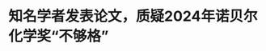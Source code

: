 <!DOCTYPE html>
<html lang="zh-CN">

<head>
    
<title>知名学者发表论文，质疑2024年诺贝尔化学奖“不够格”_腾讯新闻</title>
<meta name="keywords" content="诺贝尔化学奖,k. niazi,诺贝尔奖,化学,sarfaraz,诺贝尔,蛋白质,论文,量子力学">
<meta name="description" content="论文审稿人的回复多达几十页，论文作者进行了详细回答。经过数月反复讨论，期刊编辑们决定推翻审稿人的意见，发表论文。      撰文 | 赵广立（《中国科学报》记者）、赵婉婷（实习生）      202....">
<meta name="author" content="腾讯网">
<meta name="copyright" content="Copyright 1998 - 2025 Tencent. All Rights Reserved">
<meta property="og:type" content="news" />

<meta property="og:title" content="知名学者发表论文，质疑2024年诺贝尔化学奖“不够格”_腾讯新闻" />
<meta property="og:description" content="论文审稿人的回复多达几十页，论文作者进行了详细回答。经过数月反复讨论，期刊编辑们决定推翻审稿人的意见，发表论文。      撰文 | 赵广立（《中国科学报》记者）、赵婉婷（实习生）      202...." />
<meta property="og:url" content="https://news.qq.com/rain/a/20250514A03GCK00" />
<meta property="og:image" content="https://inews.gtimg.com/news_ls/O1pdjBGjxd70-2W0myCAxu1Xi2zAg57r1mxi6-2tw-jwMAA_640330/0" />
<meta property="article:author" content="返朴" />
<meta property="article:published_time" content="2025-05-14 10:47:36" />
<meta property="category" content="science" />

<meta name="baidu-site-verification" content="jJeIJ5X7pP" />
    <meta charset="utf-8" />
<meta http-equiv="X-UA-Compatible" content="IE=Edge" />
<meta name="viewport" content="width=device-width, initial-scale=1, shrink-to-fit=no" />
<link rel="dns-prefetch" href="mat1.gtimg.com">
<link rel="dns-prefetch" href="i.news.qq.com">
<link rel="shortcut icon" href="https://mat1.gtimg.com/qqcdn/qqindex2021/favicon.ico">
<script nomodule="true" src="https://mat1.gtimg.com/qqcdn/qqindex2021/common-static/20240515201444/core3-37-1.min.js"></script>
<script>
  try {
    if (!window.IntersectionObserver) {
      var observerScript = document.createElement('script');
      observerScript.src = "https://mat1.gtimg.com/qqcdn/qqindex2021/common-static/20241024141058/intersection-observer-polyfill.js";
      document.head.appendChild(observerScript);
    }
  } catch (error) {}
</script>

<script>
  try {
    if (!Element.prototype.scrollTo) {
      var scrollScript = document.createElement('script');
      scrollScript.src = "https://mat1.gtimg.com/qqcdn/qqindex2021/common-static/20241025153001/scroll-behavior-polyfill.js";
      document.head.appendChild(scrollScript);
    }
  } catch (error) {}
</script>
<script>
  try {
    if ('scrollRestoration' in window.history) {
      window.history.scrollRestoration = 'manual';
    }
    window.isPcClient = Boolean(window.electron) && (
      window.navigator.userAgent.indexOf('pc-client') > 0 ||
      window.navigator.userAgent.indexOf('TencentNews') > 0
    );
  } catch {}
</script>
<script>
  try {
    if (window.isPcClient) {
      var bodyStyle = document.createElement('style');
      bodyStyle.innerText = 'body{ zoom: 0.95 }';
      document.head.appendChild(bodyStyle);
    }
  } catch {}
</script>
<script>
  window.DATA = {"url":"https://view.inews.qq.com/a/20250514A03GCK00","article_id":"20250514A03GCK00","article_type":"0","title":"知名学者发表论文，质疑2024年诺贝尔化学奖“不够格”","desc":"论文审稿人的回复多达几十页，论文作者进行了详细回答。经过数月反复讨论，期刊编辑们决定推翻审稿人的意见，发表论文。      撰文 | 赵广立（《中国科学报》记者）、赵婉婷（实习生）      202....","iNewsRecommendLevel":1,"abstract":"论文审稿人的回复多达几十页，论文作者进行了详细回答。经过数月反复讨论，期刊编辑们决定推翻审稿人的意见，发表论文。      撰文 | 赵广立（《中国科学报》记者）、赵婉婷（实习生）      202....","catalog1":"science","ad_channel_sign":"tech","introduction":"","media":"返朴","media_id":"16546571","pubtime":"2025-05-14 10:47:36","comment_id":"8411679897","political":0,"cmsId":"20250514A03GCK00","cms_id":"20250514A03GCK00","closeAllAd":0,"closeAllFavorite":false,"originContent":{"directory":{"ai_list":null,"enable":2,"list":null},"key_points_show":["美国伊利诺伊大学芝加哥分校药学院的兼职教授Sarfaraz K. Niazi发表论文，质疑2024年诺贝尔化学奖授予计算蛋白质设计和蛋白质结构预测的成果。","Niazi指出，AlphaFold和RoseTTAFold模型无法预测功能性蛋白质的3D结构，因此称不上突破性发现。","然而，多位杰出科学家回复Niazi，表示他的观点极具争议性，但没有人质疑他的假设。","Niazi认为，诺贝尔化学奖的颁发不当，应将研究方向改变为实验设计，以减少对人工智能的依赖。"],"text":"\u003cdiv class=\"rich_media_content\"\u003e\u003cp style=\"background-color: rgb(255, 255, 255); margin-bottom: 20px; margin-left: 0px; margin-right: 0px; margin-top: 0px; padding: 0px; text-align: justify\"\u003e\u003cspan style=\"letter-spacing: 1.5px\"\u003e\u003cspan style=\"font-size: 18px\"\u003e\u003cspan style=\"color: rgb(0, 122, 170)\"\u003e\u003cspan style=\"background-color: rgb(255, 255, 255)\"\u003e论文审稿人的回复多达几十页，论文作者进行了详细回答。经过数月反复讨论，期刊编辑们决定推翻审稿人的意见，发表论文。\u003c/span\u003e\u003c/span\u003e\u003c/span\u003e\u003c/span\u003e\u003c/p\u003e\u003cp style=\"background-color: rgb(255, 255, 255); margin-bottom: 20px; margin-left: 0px; margin-right: 0px; margin-top: 20px; padding: 0px; text-align: justify\"\u003e\u003cspan style=\"letter-spacing: 1px\"\u003e\u003cspan style=\"font-size: 18px\"\u003e\u003cstrong\u003e\u003cspan style=\"color: rgb(0, 122, 170)\"\u003e\u003cspan style=\"background-color: rgb(255, 255, 255)\"\u003e撰文 | 赵广立（《中国科学报》记者）、赵婉婷（实习生）\u003c/span\u003e\u003c/span\u003e\u003c/strong\u003e\u003c/span\u003e\u003c/span\u003e\u003c/p\u003e\u003cp style=\"background-color: rgb(255, 255, 255); margin-bottom: 20px; margin-left: 0px; margin-right: 0px; margin-top: 20px; padding: 0px; text-align: justify\"\u003e\u003cspan style=\"letter-spacing: 1px\"\u003e\u003cspan style=\"font-size: 18px\"\u003e\u003cspan style=\"color: rgb(63, 63, 63)\"\u003e\u003cspan style=\"background-color: rgb(255, 255, 255)\"\u003e2024年的诺贝尔奖，人工智能可谓“大赢家”，物理学奖和化学奖都与AI相关。其中，诺贝尔化学奖颁给了三位学者，以表彰他们在计算蛋白质设计和蛋白质结构预测方面取得的成就。\u003c/span\u003e\u003c/span\u003e\u003c/span\u003e\u003c/span\u003e\u003c/p\u003e\u003cp style=\"background-color: rgb(255, 255, 255); margin-bottom: 20px; margin-left: 0px; margin-right: 0px; margin-top: 20px; padding: 0px; text-align: justify\"\u003e\u003cspan style=\"letter-spacing: 1px\"\u003e\u003cspan style=\"font-size: 18px\"\u003e\u003cspan style=\"color: rgb(63, 63, 63)\"\u003e\u003cspan style=\"background-color: rgb(255, 255, 255)\"\u003e然而，最近一篇经过同行评议的公开论文，对2024年诺贝尔化学奖的评奖决定提出了质疑。论文作者指出，与获奖相关的蛋白质结构预测模型\u003c/span\u003e\u003c/span\u003e\u003cspan style=\"color: rgb(136, 136, 136)\"\u003e\u003cspan style=\"background-color: rgb(255, 255, 255)\"\u003e（AlphaFold和RoseTTAFold）\u003c/span\u003e\u003c/span\u003e\u003cspan style=\"color: rgb(63, 63, 63)\"\u003e\u003cspan style=\"background-color: rgb(255, 255, 255)\"\u003e无法预测功能性蛋白质的3D结构，“因此，这些成果称不上突破性发现，不值得诺贝尔奖”。\u003c/span\u003e\u003c/span\u003e\u003c/span\u003e\u003c/span\u003e\u003c/p\u003e\u003cp style=\"background-color: rgb(255, 255, 255); margin-bottom: 20px; margin-left: 0px; margin-right: 0px; margin-top: 20px; padding: 0px; text-align: justify\"\u003e\u003cspan style=\"letter-spacing: 1px\"\u003e\u003cspan style=\"font-size: 18px\"\u003e\u003cspan style=\"color: rgb(63, 63, 63)\"\u003e\u003cspan style=\"background-color: rgb(255, 255, 255)\"\u003e这篇题为《蛋白质结构预测中的量子力学悖论：与序列有内在联系，但又独立于序列》的论文4月9日发表于国际期刊\u003c/span\u003e\u003c/span\u003e\u003ci\u003e\u003cspan style=\"color: rgb(63, 63, 63)\"\u003e\u003cspan style=\"background-color: rgb(255, 255, 255)\"\u003eComputational and Structural Biotechnology Reports\u003c/span\u003e\u003c/span\u003e\u003c/i\u003e\u003cspan style=\"color: rgb(136, 136, 136)\"\u003e\u003cspan style=\"background-color: rgb(255, 255, 255)\"\u003e（\u003c/span\u003e\u003c/span\u003e\u003ci\u003e\u003cspan style=\"color: rgb(136, 136, 136)\"\u003e\u003cspan style=\"background-color: rgb(255, 255, 255)\"\u003eComputational and Structural Biotechnology Journal\u003c/span\u003e\u003c/span\u003e\u003c/i\u003e\u003cspan style=\"color: rgb(136, 136, 136)\"\u003e\u003cspan style=\"background-color: rgb(255, 255, 255)\"\u003e的姐妹刊）\u003c/span\u003e\u003c/span\u003e\u003cspan style=\"color: rgb(63, 63, 63)\"\u003e\u003cspan style=\"background-color: rgb(255, 255, 255)\"\u003e。\u003c/span\u003e\u003c/span\u003e\u003c/span\u003e\u003c/span\u003e\u003c!--MID_AD_0--\u003e\u003c!--EOP_0--\u003e\u003c/p\u003e\u003c!--MID_ARTICLE_AD_0--\u003e\u003c!--PARAGRAPH_0--\u003e\u003cp style=\"background-color: rgb(255, 255, 255); margin-bottom: 20px; margin-left: 0px; margin-right: 0px; margin-top: 20px; padding: 0px; text-align: justify\"\u003e\u003cspan style=\"letter-spacing: 1px\"\u003e\u003cspan style=\"font-size: 18px\"\u003e\u003cspan style=\"color: rgb(63, 63, 63)\"\u003e\u003cspan style=\"background-color: rgb(255, 255, 255)\"\u003e近日，《中国科学报》对该论文作者、美国\u003c!--SECURE_LINK_BEGIN_0--\u003e伊利诺伊大学芝加哥分校\u003c!--SECURE_LINK_END_0--\u003e药学院的兼职教授Sarfaraz K. Niazi进行了专访。\u003c/span\u003e\u003c/span\u003e\u003c/span\u003e\u003c/span\u003e\u003c/p\u003e\u003cblockquote\u003e\u003cp style=\"margin-bottom: 0px; margin-left: 0px; margin-right: 0px; margin-top: 0px; padding: 0px\"\u003e\u003cspan style=\"letter-spacing: 1px\"\u003e\u003cspan style=\"font-size: 18px\"\u003e\u003cspan style=\"color: rgb(136, 136, 136)\"\u003e\u003cspan style=\"background-color: rgb(255, 255, 255)\"\u003eNiazi 1974年从伊利诺伊大学芝加哥分校药学博士毕业，之后留校任职。自2008年起，还任\u003c!--SECURE_LINK_BEGIN_1--\u003e休斯顿大学\u003c!--SECURE_LINK_END_1--\u003e兼职教授。根据其个人主页介绍，他在美国食品药品监督管理局（FDA）、欧洲药品管理局（EMA）和英国药品和健康产品管理局（MHRA）担任生物药品监管指导顾问，还“创建了美国首家生物仿制药公司”。\u003c/span\u003e\u003c/span\u003e\u003c/span\u003e\u003c/span\u003e\u003c/p\u003e\u003c/blockquote\u003e\u003cp style=\"background-color: rgb(255, 255, 255); margin-bottom: 20px; margin-left: 0px; margin-right: 0px; margin-top: 20px; padding: 0px; text-align: center\"\u003e\u003cspan style=\"font-size: 18px\"\u003e\u003cstrong\u003e\u003cspan style=\"color: rgb(255, 255, 255)\"\u003e\u003cspan style=\"background-color: rgb(64, 143, 228)\"\u003e1\u003c/span\u003e\u003c/span\u003e\u003c/strong\u003e\u003c/span\u003e\u003c/p\u003e\u003cp style=\"background-color: rgb(255, 255, 255); margin-bottom: 20px; margin-left: 0px; margin-right: 0px; margin-top: 20px; padding: 0px; text-align: center\"\u003e\u003cspan style=\"letter-spacing: 1px\"\u003e\u003cspan style=\"font-size: 18px\"\u003e\u003cstrong\u003e\u003cspan style=\"color: rgb(0, 122, 170)\"\u003e\u003cspan style=\"background-color: rgb(255, 255, 255)\"\u003e连发质疑论文，称最新一篇已被《自然》接收\u003c/span\u003e\u003c/span\u003e\u003c/strong\u003e\u003c/span\u003e\u003c/span\u003e\u003c/p\u003e\u003cp style=\"background-color: rgb(255, 255, 255); margin-bottom: 20px; margin-left: 0px; margin-right: 0px; margin-top: 20px; padding: 0px; text-align: justify\"\u003e\u003cspan style=\"letter-spacing: 1px\"\u003e\u003cspan style=\"font-size: 18px\"\u003e\u003cstrong\u003e\u003cspan style=\"color: rgb(0, 122, 170)\"\u003e\u003cspan style=\"background-color: rgb(255, 255, 255)\"\u003e《中国科学报》：\u003c/span\u003e\u003c/span\u003e\u003c/strong\u003e\u003cspan style=\"color: rgb(0, 122, 170)\"\u003e\u003cspan style=\"background-color: rgb(255, 255, 255)\"\u003e我们注意到你在上个月发表了一篇质疑2024年\u003c!--SECURE_LINK_BEGIN_2--\u003e诺贝尔化学奖\u003c!--SECURE_LINK_END_2--\u003e授奖结果的论文。你在论文中用量子不可测量特性来比拟蛋白质结构预测的结果不可信，这样比较是否客观？这样的等效联系对生物医药学家而言，是否有失公正?\u003c/span\u003e\u003c/span\u003e\u003c/span\u003e\u003c/span\u003e\u003c/p\u003e\u003cp style=\"background-color: rgb(255, 255, 255); margin-bottom: 20px; margin-left: 0px; margin-right: 0px; margin-top: 20px; padding: 0px; text-align: justify\"\u003e\u003cspan style=\"letter-spacing: 1px\"\u003e\u003cspan style=\"font-size: 18px\"\u003e\u003cstrong\u003e\u003cspan style=\"color: rgb(63, 63, 63)\"\u003e\u003cspan style=\"background-color: rgb(255, 255, 255)\"\u003eSarfaraz K. Niazi：\u003c/span\u003e\u003c/span\u003e\u003c/strong\u003e\u003cspan style=\"color: rgb(63, 63, 63)\"\u003e\u003cspan style=\"background-color: rgb(255, 255, 255)\"\u003e这个类比其实非常好。当我们探测到一个粒子，它的波函数一定是坍缩的；虽然量子力学的尺度要小得多，但这样的类比我认为是准确的。\u003c/span\u003e\u003c/span\u003e\u003c/span\u003e\u003c/span\u003e\u003c/p\u003e\u003cp style=\"background-color: rgb(255, 255, 255); margin-bottom: 20px; margin-left: 0px; margin-right: 0px; margin-top: 20px; padding: 0px; text-align: justify\"\u003e\u003cspan style=\"letter-spacing: 1px\"\u003e\u003cspan style=\"font-size: 18px\"\u003e\u003cspan style=\"color: rgb(63, 63, 63)\"\u003e\u003cspan style=\"background-color: rgb(255, 255, 255)\"\u003e对蛋白质进行表征的行为破坏了其生理特性，数以百万计的冷冻蛋白质的结构\u003c/span\u003e\u003c/span\u003e\u003cspan style=\"color: rgb(136, 136, 136)\"\u003e\u003cspan style=\"background-color: rgb(255, 255, 255)\"\u003e（如低温图像）\u003c/span\u003e\u003c/span\u003e\u003cspan style=\"color: rgb(63, 63, 63)\"\u003e\u003cspan style=\"background-color: rgb(255, 255, 255)\"\u003e呈现的是静态结构，而这种静态结构与功能性结构毫无关联。因此，我提出的悖论是，基于静态结构的预测限制了功能蛋白质结构预测的范围。\u003c/span\u003e\u003c/span\u003e\u003c/span\u003e\u003c/span\u003e\u003c/p\u003e\u003cp style=\"text-align: center\"\u003e\u003c!--IMG_0--\u003e\u003c/p\u003e\u003cp style=\"background-color: rgb(255, 255, 255); margin-bottom: 20px; margin-left: 0px; margin-right: 0px; margin-top: 20px; padding: 0px; text-align: center\"\u003e\u003cspan style=\"letter-spacing: 1px\"\u003e\u003cspan style=\"font-size: 18px\"\u003e\u003cspan style=\"color: rgb(136, 136, 136)\"\u003e\u003cspan style=\"background-color: rgb(255, 255, 255)\"\u003eSarfaraz K. Niazi4月发表的论文\u003c/span\u003e\u003c/span\u003e\u003c/span\u003e\u003c/span\u003e\u003c/p\u003e\u003cp style=\"background-color: rgb(255, 255, 255); margin-bottom: 20px; margin-left: 0px; margin-right: 0px; margin-top: 20px; padding: 0px; text-align: justify\"\u003e\u003cspan style=\"letter-spacing: 1px\"\u003e\u003cspan style=\"font-size: 18px\"\u003e\u003cstrong\u003e\u003cspan style=\"color: rgb(0, 122, 170)\"\u003e\u003cspan style=\"background-color: rgb(255, 255, 255)\"\u003e《中国科学报》：\u003c/span\u003e\u003c/span\u003e\u003c/strong\u003e\u003cspan style=\"color: rgb(0, 122, 170)\"\u003e\u003cspan style=\"background-color: rgb(255, 255, 255)\"\u003e你是什么时候开始质疑这类蛋白质结构预测算法的局限性的？是什么改变了你对预测蛋白质结构实用性的看法？\u003c/span\u003e\u003c/span\u003e\u003c/span\u003e\u003c/span\u003e\u003c/p\u003e\u003cp style=\"background-color: rgb(255, 255, 255); margin-bottom: 20px; margin-left: 0px; margin-right: 0px; margin-top: 20px; padding: 0px; text-align: justify\"\u003e\u003cspan style=\"letter-spacing: 1px\"\u003e\u003cspan style=\"font-size: 18px\"\u003e\u003cstrong\u003e\u003cspan style=\"color: rgb(63, 63, 63)\"\u003e\u003cspan style=\"background-color: rgb(255, 255, 255)\"\u003eSarfaraz K. Niazi：\u003c/span\u003e\u003c/span\u003e\u003c/strong\u003e\u003cspan style=\"color: rgb(63, 63, 63)\"\u003e\u003cspan style=\"background-color: rgb(255, 255, 255)\"\u003e我们的第一篇相关论文是2024年1月发表的，名为《治疗性蛋白质开发中蛋白质结构预测算法的局限性》。当时，我们尝试用AlphaFold来预测所有获FDA批准的蛋白质药物的结构，结果我们发现，AlphaFold提供的蛋白质结构的置信度差异很大，对于较小的肽类置信度更低。\u003c/span\u003e\u003c/span\u003e\u003c/span\u003e\u003c/span\u003e\u003c!--MID_AD_1--\u003e\u003c!--EOP_1--\u003e\u003c/p\u003e\u003c!--MID_ARTICLE_AD_1--\u003e\u003c!--PARAGRAPH_1--\u003e\u003cp style=\"background-color: rgb(255, 255, 255); margin-bottom: 20px; margin-left: 0px; margin-right: 0px; margin-top: 20px; padding: 0px; text-align: justify\"\u003e\u003cspan style=\"letter-spacing: 1px\"\u003e\u003cspan style=\"font-size: 18px\"\u003e\u003cspan style=\"color: rgb(63, 63, 63)\"\u003e\u003cspan style=\"background-color: rgb(255, 255, 255)\"\u003e我们试图将这种置信度水平与蛋白质的多种物理化学性质联系起来、与所形成官能团的性质联系起来，但未发现置信度水平与任何性质存在相关性，氨基酸序列与任何性质之间也没有相关性。我们在这篇论文中报告了这一结果并提供了大量数据。\u003c/span\u003e\u003c/span\u003e\u003c/span\u003e\u003c/span\u003e\u003c/p\u003e\u003cp style=\"background-color: rgb(255, 255, 255); margin-bottom: 20px; margin-left: 0px; margin-right: 0px; margin-top: 20px; padding: 0px; text-align: justify\"\u003e\u003cspan style=\"letter-spacing: 1px\"\u003e\u003cspan style=\"font-size: 18px\"\u003e\u003cspan style=\"color: rgb(63, 63, 63)\"\u003e\u003cspan style=\"background-color: rgb(255, 255, 255)\"\u003e在上个月新发表的论文中，我提出，AlphaFold的预测基于蛋白质数据库\u003c/span\u003e\u003c/span\u003e\u003cspan style=\"color: rgb(136, 136, 136)\"\u003e\u003cspan style=\"background-color: rgb(255, 255, 255)\"\u003e（PDB）\u003c/span\u003e\u003c/span\u003e\u003cspan style=\"color: rgb(63, 63, 63)\"\u003e\u003cspan style=\"background-color: rgb(255, 255, 255)\"\u003e上可用的结构数据以及AlphaFold生成的内容。我们的测试表明，如果对一个全新氨基酸序列进行蛋白质结构的预测，AlphaFold就会完全失败。\u003c/span\u003e\u003c/span\u003e\u003c/span\u003e\u003c/span\u003e\u003c/p\u003e\u003cp style=\"background-color: rgb(255, 255, 255); margin-bottom: 20px; margin-left: 0px; margin-right: 0px; margin-top: 20px; padding: 0px; text-align: justify\"\u003e\u003cspan style=\"letter-spacing: 1px\"\u003e\u003cspan style=\"font-size: 18px\"\u003e\u003cspan style=\"color: rgb(63, 63, 63)\"\u003e\u003cspan style=\"background-color: rgb(255, 255, 255)\"\u003e我还有一篇讨论这一话题的论文已被《自然》接收，不久后大家也会看到。\u003c/span\u003e\u003c/span\u003e\u003c/span\u003e\u003c/span\u003e\u003c/p\u003e\u003cp style=\"background-color: rgb(255, 255, 255); margin-bottom: 20px; margin-left: 0px; margin-right: 0px; margin-top: 20px; padding: 0px; text-align: justify\"\u003e\u003cspan style=\"letter-spacing: 1px\"\u003e\u003cspan style=\"font-size: 18px\"\u003e\u003cstrong\u003e\u003cspan style=\"color: rgb(0, 122, 170)\"\u003e\u003cspan style=\"background-color: rgb(255, 255, 255)\"\u003e《中国科学报》：\u003c/span\u003e\u003c/span\u003e\u003c/strong\u003e\u003cspan style=\"color: rgb(0, 122, 170)\"\u003e\u003cspan style=\"background-color: rgb(255, 255, 255)\"\u003e你在4月的论文中提到，你曾与2024年诺贝尔化学奖获得者之一John Jumper取得了联系，并得到了他的回应，是否可以展开说说？\u003c/span\u003e\u003c/span\u003e\u003c/span\u003e\u003c/span\u003e\u003c/p\u003e\u003cp style=\"background-color: rgb(255, 255, 255); margin-bottom: 20px; margin-left: 0px; margin-right: 0px; margin-top: 20px; padding: 0px; text-align: justify\"\u003e\u003cspan style=\"letter-spacing: 1px\"\u003e\u003cspan style=\"font-size: 18px\"\u003e\u003cstrong\u003e\u003cspan style=\"color: rgb(63, 63, 63)\"\u003e\u003cspan style=\"background-color: rgb(255, 255, 255)\"\u003eSarfaraz K. Niazi：\u003c/span\u003e\u003c/span\u003e\u003c/strong\u003e\u003cspan style=\"color: rgb(63, 63, 63)\"\u003e\u003cspan style=\"background-color: rgb(255, 255, 255)\"\u003e2024年的论文发表后，我们联系了John Jumper，他的回复很直接，即我们永远不应将物理化学性质与氨基酸序列或AlphaFold的置信度分数联系起来。而对于主要的批评意见，即AlphaFold的整个学习过程都是基于已知结构这一点，他并没有给出解释。\u003c/span\u003e\u003c/span\u003e\u003c/span\u003e\u003c/span\u003e\u003c/p\u003e\u003cp style=\"text-align: center\"\u003e\u003c!--IMG_1--\u003e\u003c/p\u003e\u003cp style=\"background-color: rgb(255, 255, 255); margin-bottom: 20px; margin-left: 0px; margin-right: 0px; margin-top: 20px; padding: 0px; text-align: center\"\u003e\u003cspan style=\"letter-spacing: 1px\"\u003e\u003cspan style=\"font-size: 18px\"\u003e\u003cspan style=\"color: rgb(136, 136, 136)\"\u003e\u003cspan style=\"background-color: rgb(255, 255, 255)\"\u003eSarfaraz K. Niazi\u003c/span\u003e\u003c/span\u003e\u003c/span\u003e\u003c/span\u003e\u003c/p\u003e\u003cp style=\"background-color: rgb(255, 255, 255); margin-bottom: 20px; margin-left: 0px; margin-right: 0px; margin-top: 20px; padding: 0px; text-align: center\"\u003e\u003cspan style=\"font-size: 18px\"\u003e\u003cspan style=\"color: rgb(255, 255, 255)\"\u003e\u003cspan style=\"background-color: rgb(64, 143, 228)\"\u003e2\u003c/span\u003e\u003c/span\u003e\u003c/span\u003e\u003c/p\u003e\u003cp style=\"background-color: rgb(255, 255, 255); margin-bottom: 20px; margin-left: 0px; margin-right: 0px; margin-top: 20px; padding: 0px; text-align: center\"\u003e\u003cspan style=\"letter-spacing: 1px\"\u003e\u003cspan style=\"font-size: 18px\"\u003e\u003cstrong\u003e\u003cspan style=\"color: rgb(0, 122, 170)\"\u003e\u003cspan style=\"background-color: rgb(255, 255, 255)\"\u003e发信给诺奖委员会未获回应，“意料之中”\u003c/span\u003e\u003c/span\u003e\u003c/strong\u003e\u003c/span\u003e\u003c/span\u003e\u003c/p\u003e\u003cp style=\"background-color: rgb(255, 255, 255); margin-bottom: 20px; margin-left: 0px; margin-right: 0px; margin-top: 20px; padding: 0px; text-align: justify\"\u003e\u003cspan style=\"letter-spacing: 1px\"\u003e\u003cspan style=\"font-size: 18px\"\u003e\u003cstrong\u003e\u003cspan style=\"color: rgb(0, 122, 170)\"\u003e\u003cspan style=\"background-color: rgb(255, 255, 255)\"\u003e《中国科学报》：\u003c/span\u003e\u003c/span\u003e\u003c/strong\u003e\u003cspan style=\"color: rgb(0, 122, 170)\"\u003e\u003cspan style=\"background-color: rgb(255, 255, 255)\"\u003e这篇论文的发表是否顺利？论文审稿人、相关领域的同行和专家与你交流了哪些意见？\u003c/span\u003e\u003c/span\u003e\u003c/span\u003e\u003c/span\u003e\u003c/p\u003e\u003cp style=\"background-color: rgb(255, 255, 255); margin-bottom: 20px; margin-left: 0px; margin-right: 0px; margin-top: 20px; padding: 0px; text-align: justify\"\u003e\u003cspan style=\"letter-spacing: 1px\"\u003e\u003cspan style=\"font-size: 18px\"\u003e\u003cstrong\u003e\u003cspan style=\"color: rgb(63, 63, 63)\"\u003e\u003cspan style=\"background-color: rgb(255, 255, 255)\"\u003eSarfaraz K. Niazi：\u003c/span\u003e\u003c/span\u003e\u003c/strong\u003e\u003cspan style=\"color: rgb(63, 63, 63)\"\u003e\u003cspan style=\"background-color: rgb(255, 255, 255)\"\u003e这篇论文在被几家期刊拒稿后才得以发表。后来，出版《柳叶刀》的出版社\u003c/span\u003e\u003c/span\u003e\u003cspan style=\"color: rgb(136, 136, 136)\"\u003e\u003cspan style=\"background-color: rgb(255, 255, 255)\"\u003e（爱思唯尔）\u003c/span\u003e\u003c/span\u003e\u003cspan style=\"color: rgb(63, 63, 63)\"\u003e\u003cspan style=\"background-color: rgb(255, 255, 255)\"\u003e决定试一试，并将这篇论文发给六位以上的审稿人。\u003c/span\u003e\u003c/span\u003e\u003c/span\u003e\u003c/span\u003e\u003c/p\u003e\u003cp style=\"background-color: rgb(255, 255, 255); margin-bottom: 20px; margin-left: 0px; margin-right: 0px; margin-top: 20px; padding: 0px; text-align: justify\"\u003e\u003cspan style=\"letter-spacing: 1px\"\u003e\u003cspan style=\"font-size: 18px\"\u003e\u003cspan style=\"color: rgb(63, 63, 63)\"\u003e\u003cspan style=\"background-color: rgb(255, 255, 255)\"\u003e审稿人的回复多达几十页，首先批驳了我在文中指出这种预测完全错误的论调，并且提出这些算法已有成功的案例。我也针对他们的问题进行了详细阐述。经过数月的反复讨论，编辑们最终决定推翻审稿人的意见，发表了我的论文。\u003c/span\u003e\u003c/span\u003e\u003c/span\u003e\u003c/span\u003e\u003c/p\u003e\u003cp style=\"background-color: rgb(255, 255, 255); margin-bottom: 20px; margin-left: 0px; margin-right: 0px; margin-top: 20px; padding: 0px; text-align: justify\"\u003e\u003cspan style=\"letter-spacing: 1px\"\u003e\u003cspan style=\"font-size: 18px\"\u003e\u003cspan style=\"color: rgb(63, 63, 63)\"\u003e\u003cspan style=\"background-color: rgb(255, 255, 255)\"\u003e4月份我的论文发表后，我也收到了来自欧洲、美国、中国多位杰出科学家的邮件。所有的评论都非常鼓舞人心，没有人质疑我的假设。其中，有来自中国和德国的两位科学家建议我考虑新的计算模型。\u003c/span\u003e\u003c/span\u003e\u003c/span\u003e\u003c/span\u003e\u003c/p\u003e\u003cp style=\"background-color: rgb(255, 255, 255); margin-bottom: 20px; margin-left: 0px; margin-right: 0px; margin-top: 20px; padding: 0px; text-align: justify\"\u003e\u003cspan style=\"letter-spacing: 1px\"\u003e\u003cspan style=\"font-size: 18px\"\u003e\u003cspan style=\"color: rgb(63, 63, 63)\"\u003e\u003cspan style=\"background-color: rgb(255, 255, 255)\"\u003e结合他们的建议，目前我正在写一篇新的论文。我最近的尝试专注于通过与精细的力场和实验验证相结合，来减少量子力学悖论的限制，对蛋白质结构和动力学提出更完整的见解。\u003c/span\u003e\u003c/span\u003e\u003c/span\u003e\u003c/span\u003e\u003c/p\u003e\u003cp style=\"background-color: rgb(255, 255, 255); margin-bottom: 20px; margin-left: 0px; margin-right: 0px; margin-top: 20px; padding: 0px; text-align: justify\"\u003e\u003cspan style=\"letter-spacing: 1px\"\u003e\u003cspan style=\"font-size: 18px\"\u003e\u003cspan style=\"color: rgb(63, 63, 63)\"\u003e\u003cspan style=\"background-color: rgb(255, 255, 255)\"\u003e这段经历本身很有故事性。每当有人提出有争议的观点时——从伽利略提出地球绕太阳转而被处死开始，这种趋势就一直延续至今，尤其是涉及重大成果时。2023年的诺贝尔物理学奖颁给量子纠缠理论也经历了很长时间才获得认可。\u003c/span\u003e\u003c/span\u003e\u003c/span\u003e\u003c/span\u003e\u003c/p\u003e\u003cp style=\"background-color: rgb(255, 255, 255); margin-bottom: 20px; margin-left: 0px; margin-right: 0px; margin-top: 20px; padding: 0px; text-align: justify\"\u003e\u003cspan style=\"letter-spacing: 1px\"\u003e\u003cspan style=\"font-size: 18px\"\u003e\u003cstrong\u003e\u003cspan style=\"color: rgb(0, 122, 170)\"\u003e\u003cspan style=\"background-color: rgb(255, 255, 255)\"\u003e《中国科学报》：\u003c/span\u003e\u003c/span\u003e\u003c/strong\u003e\u003cspan style=\"color: rgb(0, 122, 170)\"\u003e\u003cspan style=\"background-color: rgb(255, 255, 255)\"\u003e你给诺贝尔奖委员会发过信件，是否得到了回应？\u003c/span\u003e\u003c/span\u003e\u003c/span\u003e\u003c/span\u003e\u003c/p\u003e\u003cp style=\"background-color: rgb(255, 255, 255); margin-bottom: 20px; margin-left: 0px; margin-right: 0px; margin-top: 20px; padding: 0px; text-align: justify\"\u003e\u003cspan style=\"letter-spacing: 1px\"\u003e\u003cspan style=\"font-size: 18px\"\u003e\u003cstrong\u003e\u003cspan style=\"color: rgb(63, 63, 63)\"\u003e\u003cspan style=\"background-color: rgb(255, 255, 255)\"\u003eSarfaraz K. Niazi：\u003c/span\u003e\u003c/span\u003e\u003c/strong\u003e\u003cspan style=\"color: rgb(63, 63, 63)\"\u003e\u003cspan style=\"background-color: rgb(255, 255, 255)\"\u003e我清楚，我所提出的观点极具争议性。我写信给诺贝尔奖委员会，分享我的论文和长篇讨论，但也告诉他们我不期望得到任何回复。最终果然没有回音，也不会有。\u003c/span\u003e\u003c/span\u003e\u003c/span\u003e\u003c/span\u003e\u003c/p\u003e\u003cp style=\"background-color: rgb(255, 255, 255); margin-bottom: 20px; margin-left: 0px; margin-right: 0px; margin-top: 20px; padding: 0px; text-align: center\"\u003e\u003cspan style=\"font-size: 18px\"\u003e\u003cstrong\u003e\u003cspan style=\"color: rgb(255, 255, 255)\"\u003e\u003cspan style=\"background-color: rgb(64, 143, 228)\"\u003e3\u003c/span\u003e\u003c/span\u003e\u003c/strong\u003e\u003c/span\u003e\u003c/p\u003e\u003cp style=\"background-color: rgb(255, 255, 255); margin-bottom: 20px; margin-left: 0px; margin-right: 0px; margin-top: 20px; padding: 0px; text-align: center\"\u003e\u003cspan style=\"letter-spacing: 1px\"\u003e\u003cspan style=\"font-size: 18px\"\u003e\u003cstrong\u003e\u003cspan style=\"color: rgb(0, 122, 170)\"\u003e\u003cspan style=\"background-color: rgb(255, 255, 255)\"\u003e“欢迎批评意见，而不仅是赞同”\u003c/span\u003e\u003c/span\u003e\u003c/strong\u003e\u003c/span\u003e\u003c/span\u003e\u003c/p\u003e\u003cp style=\"background-color: rgb(255, 255, 255); margin-bottom: 20px; margin-left: 0px; margin-right: 0px; margin-top: 20px; padding: 0px; text-align: justify\"\u003e\u003cspan style=\"letter-spacing: 1px\"\u003e\u003cspan style=\"font-size: 18px\"\u003e\u003cstrong\u003e\u003cspan style=\"color: rgb(0, 122, 170)\"\u003e\u003cspan style=\"background-color: rgb(255, 255, 255)\"\u003e《中国科学报》：\u003c/span\u003e\u003c/span\u003e\u003c/strong\u003e\u003cspan style=\"color: rgb(0, 122, 170)\"\u003e\u003cspan style=\"background-color: rgb(255, 255, 255)\"\u003e有观点认为，算法对于蛋白质结构预测虽然存在一定局限，但起码对科学研究有帮助、可以加速研发进展，因此，蛋白质结构预测算法在方法论上的突破仍值得赞誉，撤销诺贝尔奖没有必要。你如何回应这样的观点？\u003c/span\u003e\u003c/span\u003e\u003c/span\u003e\u003c/span\u003e\u003c/p\u003e\u003cp style=\"background-color: rgb(255, 255, 255); margin-bottom: 20px; margin-left: 0px; margin-right: 0px; margin-top: 20px; padding: 0px; text-align: justify\"\u003e\u003cspan style=\"letter-spacing: 1px\"\u003e\u003cspan style=\"font-size: 18px\"\u003e\u003cstrong\u003e\u003cspan style=\"color: rgb(63, 63, 63)\"\u003e\u003cspan style=\"background-color: rgb(255, 255, 255)\"\u003eSarfaraz K. Niazi：\u003c/span\u003e\u003c/span\u003e\u003c/strong\u003e\u003cspan style=\"color: rgb(63, 63, 63)\"\u003e\u003cspan style=\"background-color: rgb(255, 255, 255)\"\u003e这正是在各个学科中普遍存在的对科学的误解。\u003c/span\u003e\u003c/span\u003e\u003c/span\u003e\u003c/span\u003e\u003c/p\u003e\u003cp style=\"background-color: rgb(255, 255, 255); margin-bottom: 20px; margin-left: 0px; margin-right: 0px; margin-top: 20px; padding: 0px; text-align: justify\"\u003e\u003cspan style=\"letter-spacing: 1px\"\u003e\u003cspan style=\"font-size: 18px\"\u003e\u003cspan style=\"color: rgb(63, 63, 63)\"\u003e\u003cspan style=\"background-color: rgb(255, 255, 255)\"\u003e我的论点很简单：靶蛋白及其靶受体\u003c/span\u003e\u003c/span\u003e\u003cspan style=\"color: rgb(136, 136, 136)\"\u003e\u003cspan style=\"background-color: rgb(255, 255, 255)\"\u003e（同样是蛋白质）\u003c/span\u003e\u003c/span\u003e\u003cspan style=\"color: rgb(63, 63, 63)\"\u003e\u003cspan style=\"background-color: rgb(255, 255, 255)\"\u003e的三维结构完全依赖于热力学环境——Christian Anfinsen就曾证明了这一点，他也因此获得了1972年的诺贝尔化学奖。如果蛋白质的三维结构仅有几个选择，或有可能从不同条件下的溶剂或电解质中经研究推断出来，那人们大可反对我提出的观点；但由于蛋白质可能有数万亿的三维结构，算法是不可能预测的，无论其计算能力如何。\u003c/span\u003e\u003c/span\u003e\u003c/span\u003e\u003c/span\u003e\u003c!--MID_AD_2--\u003e\u003c!--EOP_2--\u003e\u003c/p\u003e\u003c!--MID_ARTICLE_AD_2--\u003e\u003c!--PARAGRAPH_2--\u003e\u003cp style=\"background-color: rgb(255, 255, 255); margin-bottom: 20px; margin-left: 0px; margin-right: 0px; margin-top: 20px; padding: 0px; text-align: justify\"\u003e\u003cspan style=\"letter-spacing: 1px\"\u003e\u003cspan style=\"font-size: 18px\"\u003e\u003cspan style=\"color: rgb(63, 63, 63)\"\u003e\u003cspan style=\"background-color: rgb(255, 255, 255)\"\u003e如果有人不认可我的观点，那说明他们同时否定了Anfinsen的结论和Cyrus Levinthal提出的悖论\u003c/span\u003e\u003c/span\u003e\u003cspan style=\"color: rgb(136, 136, 136)\"\u003e\u003cspan style=\"background-color: rgb(255, 255, 255)\"\u003e（注：Levinthal在1969年提出，如果一种蛋白质通过依次对所有可能的构象进行采样来获得其正确的折叠构型，那么它需要比宇宙年龄更长的时间才能得出其正确的天然构象）\u003c/span\u003e\u003c/span\u003e\u003cspan style=\"color: rgb(63, 63, 63)\"\u003e\u003cspan style=\"background-color: rgb(255, 255, 255)\"\u003e。\u003c/span\u003e\u003c/span\u003e\u003c/span\u003e\u003c/span\u003e\u003c!--MID_AD_3--\u003e\u003c!--EOP_3--\u003e\u003c/p\u003e\u003c!--MID_ARTICLE_AD_3--\u003e\u003c!--PARAGRAPH_3--\u003e\u003cp style=\"background-color: rgb(255, 255, 255); margin-bottom: 20px; margin-left: 0px; margin-right: 0px; margin-top: 20px; padding: 0px; text-align: justify\"\u003e\u003cspan style=\"letter-spacing: 1px\"\u003e\u003cspan style=\"font-size: 18px\"\u003e\u003cspan style=\"color: rgb(0, 122, 170)\"\u003e\u003cspan style=\"background-color: rgb(255, 255, 255)\"\u003e《中国科学报》：综合来看，你认为在蛋白质结构及功能的研究过程中，这类基于算法的预测工具的有效性究竟如何？研究者们应当如何理解、选择并合理使用这类AI辅助工具？\u003c/span\u003e\u003c/span\u003e\u003c/span\u003e\u003c/span\u003e\u003c/p\u003e\u003cp style=\"background-color: rgb(255, 255, 255); margin-bottom: 20px; margin-left: 0px; margin-right: 0px; margin-top: 20px; padding: 0px; text-align: justify\"\u003e\u003cspan style=\"letter-spacing: 1px\"\u003e\u003cspan style=\"font-size: 18px\"\u003e\u003cstrong\u003e\u003cspan style=\"color: rgb(63, 63, 63)\"\u003e\u003cspan style=\"background-color: rgb(255, 255, 255)\"\u003eSarfaraz K. Niazi：\u003c/span\u003e\u003c/span\u003e\u003c/strong\u003e\u003cspan style=\"color: rgb(63, 63, 63)\"\u003e\u003cspan style=\"background-color: rgb(255, 255, 255)\"\u003e我正是在这一点上遭到了很多人的反对。我想表明的是，如果预测目的是识别一个有活性的结构，那任何预测生理结构的算法都没有价值。并且，这与算法的计算能力无关，而与计算错误的属性有关，但这又是唯一可以被我们计算的属性\u003c/span\u003e\u003c/span\u003e\u003cspan style=\"color: rgb(136, 136, 136)\"\u003e\u003cspan style=\"background-color: rgb(255, 255, 255)\"\u003e（指静态结构）\u003c/span\u003e\u003c/span\u003e\u003cspan style=\"color: rgb(63, 63, 63)\"\u003e\u003cspan style=\"background-color: rgb(255, 255, 255)\"\u003e。\u003c/span\u003e\u003c/span\u003e\u003c/span\u003e\u003c/span\u003e\u003c/p\u003e\u003cp style=\"background-color: rgb(255, 255, 255); margin-bottom: 20px; margin-left: 0px; margin-right: 0px; margin-top: 20px; padding: 0px; text-align: justify\"\u003e\u003cspan style=\"letter-spacing: 1px\"\u003e\u003cspan style=\"font-size: 18px\"\u003e\u003cspan style=\"color: rgb(63, 63, 63)\"\u003e\u003cspan style=\"background-color: rgb(255, 255, 255)\"\u003e算法从已知的冷冻结构中学习，所以它只能提供一些关于冷冻结构的想法。基于Anfinsen的结论，这毫不奇怪，算法对预测新结构不起作用，而且即使对已知结构，置信度也很低。\u003c/span\u003e\u003c/span\u003e\u003c/span\u003e\u003c/span\u003e\u003c/p\u003e\u003cp style=\"background-color: rgb(255, 255, 255); margin-bottom: 20px; margin-left: 0px; margin-right: 0px; margin-top: 20px; padding: 0px; text-align: justify\"\u003e\u003cspan style=\"letter-spacing: 1px\"\u003e\u003cspan style=\"font-size: 18px\"\u003e\u003cstrong\u003e\u003cspan style=\"color: rgb(0, 122, 170)\"\u003e\u003cspan style=\"background-color: rgb(255, 255, 255)\"\u003e《中国科学报》：\u003c/span\u003e\u003c/span\u003e\u003c/strong\u003e\u003cspan style=\"color: rgb(0, 122, 170)\"\u003e\u003cspan style=\"background-color: rgb(255, 255, 255)\"\u003e你批判了这些试图获得蛋白质结构的技术手段，那你认为什么才是生命科学正确的科学研究路线？\u003c/span\u003e\u003c/span\u003e\u003c/span\u003e\u003c/span\u003e\u003c/p\u003e\u003cp style=\"background-color: rgb(255, 255, 255); margin-bottom: 20px; margin-left: 0px; margin-right: 0px; margin-top: 20px; padding: 0px; text-align: justify\"\u003e\u003cspan style=\"letter-spacing: 1px\"\u003e\u003cspan style=\"font-size: 18px\"\u003e\u003cstrong\u003e\u003cspan style=\"color: rgb(63, 63, 63)\"\u003e\u003cspan style=\"background-color: rgb(255, 255, 255)\"\u003eSarfaraz K. Niazi：\u003c/span\u003e\u003c/span\u003e\u003c/strong\u003e\u003cspan style=\"color: rgb(63, 63, 63)\"\u003e\u003cspan style=\"background-color: rgb(255, 255, 255)\"\u003e在我看来，诺贝尔化学奖的颁发不当。我们有必要将研究方向改变为实验设计，因为有数十亿美元被投入到基于人工智能的数据传递中，这使实验设计受到影响。\u003c/span\u003e\u003c/span\u003e\u003c/span\u003e\u003c/span\u003e\u003c/p\u003e\u003cp style=\"background-color: rgb(255, 255, 255); margin-bottom: 20px; margin-left: 0px; margin-right: 0px; margin-top: 20px; padding: 0px; text-align: justify\"\u003e\u003cspan style=\"letter-spacing: 1px\"\u003e\u003cspan style=\"font-size: 18px\"\u003e\u003cspan style=\"color: rgb(63, 63, 63)\"\u003e\u003cspan style=\"background-color: rgb(255, 255, 255)\"\u003e然而，要认同并实现这一想法并不容易——它是非此即彼的。对于这一认知，我们不能“公正地”持折中意见。我希望我的想法能很快得到讨论，希望我提出的质疑本身，在未来被认为是一个突破性的研究。当然，我也希望中国科学家能够了解这些信息，我希望得到他们的批评，而不仅仅是赞同。\u003c/span\u003e\u003c/span\u003e\u003c/span\u003e\u003c/span\u003e\u003c!--MID_AD_4--\u003e\u003c!--EOP_4--\u003e\u003c/p\u003e\u003c!--MID_ARTICLE_AD_4--\u003e\u003c!--PARAGRAPH_4--\u003e\u003cp style=\"background-color: rgb(255, 255, 255); margin-bottom: 20px; margin-left: 0px; margin-right: 0px; margin-top: 20px; padding: 0px; text-align: center\"\u003e\u003cspan style=\"letter-spacing: 1px\"\u003e\u003cspan style=\"font-size: 18px\"\u003e\u003cstrong\u003e\u003cspan style=\"color: rgb(0, 122, 170)\"\u003e\u003cspan style=\"background-color: rgb(196, 212, 218)\"\u003e相关论文信息\u003c/span\u003e\u003c/span\u003e\u003c/strong\u003e\u003c/span\u003e\u003c/span\u003e\u003c/p\u003e\u003cp style=\"background-color: rgb(255, 255, 255); margin-bottom: 20px; margin-left: 0px; margin-right: 0px; margin-top: 20px; padding: 0px\"\u003e\u003cspan style=\"letter-spacing: 1px\"\u003e\u003cspan style=\"font-size: 18px\"\u003e\u003cspan style=\"color: rgb(136, 136, 136)\"\u003e\u003cspan style=\"background-color: rgb(255, 255, 255)\"\u003ehttps://doi.org/10.3390/biomedinformatics4010007\u003c/span\u003e\u003c/span\u003e\u003c/span\u003e\u003c/span\u003e\u003c/p\u003e\u003cp style=\"background-color: rgb(255, 255, 255); margin-bottom: 20px; margin-left: 0px; margin-right: 0px; margin-top: 20px; padding: 0px\"\u003e\u003cspan style=\"letter-spacing: 1px\"\u003e\u003cspan style=\"font-size: 18px\"\u003e\u003cspan style=\"color: rgb(136, 136, 136)\"\u003e\u003cspan style=\"background-color: rgb(255, 255, 255)\"\u003ehttps://doi.org/10.1016/j.csbr.2025.100039\u003c/span\u003e\u003c/span\u003e\u003c/span\u003e\u003c/span\u003e\u003c/p\u003e\u003cp style=\"background-color: rgb(255, 255, 255); margin-bottom: 20px; margin-left: 0px; margin-right: 0px; margin-top: 20px; padding: 0px; text-align: justify\"\u003e\u003cspan style=\"letter-spacing: 1px\"\u003e\u003cspan style=\"font-size: 18px\"\u003e\u003cspan style=\"color: rgb(136, 136, 136)\"\u003e\u003cspan style=\"background-color: rgb(255, 255, 255)\"\u003e本文经授权转载自微信公众号“科学网”。\u003c/span\u003e\u003c/span\u003e\u003c/span\u003e\u003c/span\u003e\u003c/p\u003e\u003cp style=\"text-align: center\"\u003e\u003c!--IMG_2--\u003e\u003c/p\u003e\u003cp style=\"background-color: rgb(255, 255, 255); margin-bottom: 20px; margin-left: 0px; margin-right: 0px; margin-top: 20px; padding: 0px; text-align: center\"\u003e\u003c/p\u003e\u003cdiv powered-by=\"qqnews_ex-editor\"\u003e\u003c/div\u003e\u003cstyle\u003e.rich_media_content{--news-tabel-th-night-color: #444444;--news-font-day-color: #333;--news-font-night-color: #d9d9d9;--news-bottom-distance: 22px}.rich_media_content p:not([data-exeditor-arbitrary-box=image-box]){letter-spacing:.5px;line-height:30px;margin-bottom:var(--news-bottom-distance);word-wrap:break-word}.rich_media_content{color:var(--news-font-day-color);font-size:18px}@media(prefers-color-scheme:dark){body:not([data-weui-theme=light]):not([dark-mode-disable=true]) .rich_media_content p:not([data-exeditor-arbitrary-box=image-box]){letter-spacing:.5px;line-height:30px;margin-bottom:var(--news-bottom-distance);word-wrap:break-word}body:not([data-weui-theme=light]):not([dark-mode-disable=true]) .rich_media_content{color:var(--news-font-night-color)}}.data_color_scheme_dark .rich_media_content p:not([data-exeditor-arbitrary-box=image-box]){letter-spacing:.5px;line-height:30px;margin-bottom:var(--news-bottom-distance);word-wrap:break-word}.data_color_scheme_dark .rich_media_content{color:var(--news-font-night-color)}.data_color_scheme_dark .rich_media_content{font-size:18px}.rich_media_content p[data-exeditor-arbitrary-box=image-box]{margin-bottom:11px}.rich_media_content\u003ediv:not(.qnt-video),.rich_media_content\u003esection{margin-bottom:var(--news-bottom-distance)}.rich_media_content hr{margin-bottom:var(--news-bottom-distance)}.rich_media_content .link_list{margin:0;margin-top:20px;min-height:0!important}.rich_media_content blockquote{background:#f9f9f9;border-left:6px solid #ccc;margin:1.5em 10px;padding:.5em 10px}.rich_media_content blockquote p{margin-bottom:0!important}.data_color_scheme_dark .rich_media_content blockquote{background:#323232}@media(prefers-color-scheme:dark){body:not([data-weui-theme=light]):not([dark-mode-disable=true]) .rich_media_content blockquote{background:#323232}}.rich_media_content ol[data-ex-list]{--ol-start: 1;--ol-list-style-type: decimal;list-style-type:none;counter-reset:olCounter calc(var(--ol-start,1) - 1);position:relative}.rich_media_content ol[data-ex-list]\u003eli\u003e:first-child::before{content:counter(olCounter,var(--ol-list-style-type)) '. ';counter-increment:olCounter;font-variant-numeric:tabular-nums;display:inline-block}.rich_media_content ul[data-ex-list]{--ul-list-style-type: circle;list-style-type:none;position:relative}.rich_media_content ul[data-ex-list].nonUnicode-list-style-type\u003eli\u003e:first-child::before{content:var(--ul-list-style-type) ' ';font-variant-numeric:tabular-nums;display:inline-block;transform:scale(0.5)}.rich_media_content ul[data-ex-list].unicode-list-style-type\u003eli\u003e:first-child::before{content:var(--ul-list-style-type) ' ';font-variant-numeric:tabular-nums;display:inline-block;transform:scale(0.8)}.rich_media_content ol:not([data-ex-list]){padding-left:revert}.rich_media_content ul:not([data-ex-list]){padding-left:revert}.rich_media_content table{display:table;border-collapse:collapse;margin-bottom:var(--news-bottom-distance)}.rich_media_content table th,.rich_media_content table td{word-wrap:break-word;border:1px solid #ddd;white-space:nowrap;padding:2px 5px}.rich_media_content table th{font-weight:700;background-color:#f0f0f0;text-align:left}.rich_media_content table p{margin-bottom:0!important}.data_color_scheme_dark .rich_media_content table th{background:var(--news-tabel-th-night-color)}@media(prefers-color-scheme:dark){body:not([data-weui-theme=light]):not([dark-mode-disable=true]) .rich_media_content table th{background:var(--news-tabel-th-night-color)}}.rich_media_content .qqnews_image_desc,.rich_media_content p[type=om-image-desc]{line-height:20px!important;text-align:center!important;font-size:14px!important;color:#666!important}.rich_media_content div[data-exeditor-arbitrary-box=wrap]:not([data-exeditor-arbitrary-box-special-style]){max-width:100%}.rich_media_content .qqnews-content{--wmfont: 0;--wmcolor: transparent;font-size:var(--wmfont);color:var(--wmcolor);line-height:var(--wmfont)!important;margin-bottom:var(--wmfont)!important}.rich_media_content .qqnews_sign_emphasis{background:#f7f7f7}.rich_media_content .qqnews_sign_emphasis ol{word-wrap:break-word;border:none;color:#5c5c5c;line-height:28px;list-style:none;margin:14px 0 6px;padding:16px 15px 4px}.rich_media_content .qqnews_sign_emphasis p{margin-bottom:12px!important}.rich_media_content .qqnews_sign_emphasis ol\u003eli\u003ep{padding-left:30px}.rich_media_content .qqnews_sign_emphasis ol\u003eli{list-style:none}.rich_media_content .qqnews_sign_emphasis ol\u003eli\u003ep:first-child::before{margin-left:-30px;content:counter(olCounter,decimal) ''!important;counter-increment:olCounter!important;font-variant-numeric:tabular-nums!important;background:#37f;border-radius:2px;color:#fff;font-size:15px;font-style:normal;text-align:center;line-height:18px;width:18px;height:18px;margin-right:12px;position:relative;top:-1px}.data_color_scheme_dark .rich_media_content .qqnews_sign_emphasis{background:#262626}.data_color_scheme_dark .rich_media_content .qqnews_sign_emphasis ol\u003eli\u003ep{color:#a9a9a9}@media(prefers-color-scheme:dark){body:not([data-weui-theme=light]):not([dark-mode-disable=true]) .rich_media_content .qqnews_sign_emphasis{background:#262626}body:not([data-weui-theme=light]):not([dark-mode-disable=true]) .rich_media_content .qqnews_sign_emphasis ol\u003eli\u003ep{color:#a9a9a9}}.rich_media_content h1,.rich_media_content h2,.rich_media_content h3,.rich_media_content h4,.rich_media_content h5,.rich_media_content h6{margin-bottom:var(--news-bottom-distance);font-weight:700}.rich_media_content h1{font-size:20px}.rich_media_content h2,.rich_media_content h3{font-size:19px}.rich_media_content h4,.rich_media_content h5,.rich_media_content h6{font-size:18px}.rich_media_content li:empty{display:none}.rich_media_content ul,.rich_media_content ol{margin-bottom:var(--news-bottom-distance)}.rich_media_content div\u003ep:only-child{margin-bottom:0!important}.rich_media_content .cms-cke-widget-title-wrap p{margin-bottom:0!important}\u003c/style\u003e\u003c/div\u003e","version":"v2"},"originAttribute":{"IMG_0":{"bigOrigUrl":"https://inews.gtimg.com/news_bt/OToeA_htPiphqAoqB3Qn_n1HJ8IW2KI-qnPrcmXv4hVxkAA/0","compressUrl":"https://inews.gtimg.com/news_bt/OToeA_htPiphqAoqB3Qn_n1HJ8IW2KI-qnPrcmXv4hVxkAA/641","desc":"","fullPic":"1","height":454,"imgurl0":"https://inews.gtimg.com/news_bt/OToeA_htPiphqAoqB3Qn_n1HJ8IW2KI-qnPrcmXv4hVxkAA/0","imgurl1000":"https://inews.gtimg.com/news_bt/OToeA_htPiphqAoqB3Qn_n1HJ8IW2KI-qnPrcmXv4hVxkAA/1000","islong":0,"origUrl":"https://inews.gtimg.com/news_bt/OToeA_htPiphqAoqB3Qn_n1HJ8IW2KI-qnPrcmXv4hVxkAA/641","size":84,"style":"display: inline-block; max-width: 100%; width: 100%","thumb":"https://inews.gtimg.com/news_bt/OToeA_htPiphqAoqB3Qn_n1HJ8IW2KI-qnPrcmXv4hVxkAA_181x181s/0","url":"https://inews.gtimg.com/news_bt/OToeA_htPiphqAoqB3Qn_n1HJ8IW2KI-qnPrcmXv4hVxkAA/641","width":641},"IMG_1":{"bigOrigUrl":"https://inews.gtimg.com/news_bt/OUs5EP2ZgQv-50PmwOwdVYvc8RHDCPgv_9ayem_iI8oz4AA/0","compressUrl":"https://inews.gtimg.com/news_bt/OUs5EP2ZgQv-50PmwOwdVYvc8RHDCPgv_9ayem_iI8oz4AA/641","desc":"","fullPic":"1","height":393,"imgurl0":"https://inews.gtimg.com/news_bt/OUs5EP2ZgQv-50PmwOwdVYvc8RHDCPgv_9ayem_iI8oz4AA/0","imgurl1000":"https://inews.gtimg.com/news_bt/OUs5EP2ZgQv-50PmwOwdVYvc8RHDCPgv_9ayem_iI8oz4AA/1000","islong":0,"origUrl":"https://inews.gtimg.com/news_bt/OUs5EP2ZgQv-50PmwOwdVYvc8RHDCPgv_9ayem_iI8oz4AA/641","size":62,"style":"display: inline-block; max-width: 100%; width: 100%","thumb":"https://inews.gtimg.com/news_bt/OUs5EP2ZgQv-50PmwOwdVYvc8RHDCPgv_9ayem_iI8oz4AA_181x181s/0","url":"https://inews.gtimg.com/news_bt/OUs5EP2ZgQv-50PmwOwdVYvc8RHDCPgv_9ayem_iI8oz4AA/641","width":590},"IMG_2":{"bigOrigUrl":"https://inews.gtimg.com/news_bt/OufOKPJfPW2KC5v6yT2QNU9_azLnuMhG0pdMPcSL8HdX4AA/0","compressUrl":"https://inews.gtimg.com/news_bt/OufOKPJfPW2KC5v6yT2QNU9_azLnuMhG0pdMPcSL8HdX4AA/641","desc":"","fullPic":"1","height":415,"imgurl0":"https://inews.gtimg.com/news_bt/OufOKPJfPW2KC5v6yT2QNU9_azLnuMhG0pdMPcSL8HdX4AA/0","imgurl1000":"https://inews.gtimg.com/news_bt/OufOKPJfPW2KC5v6yT2QNU9_azLnuMhG0pdMPcSL8HdX4AA/1000","islong":0,"origUrl":"https://inews.gtimg.com/news_bt/OufOKPJfPW2KC5v6yT2QNU9_azLnuMhG0pdMPcSL8HdX4AA/641","size":135,"style":"display: inline-block; max-width: 100%; width: 100%","thumb":"https://inews.gtimg.com/news_bt/OufOKPJfPW2KC5v6yT2QNU9_azLnuMhG0pdMPcSL8HdX4AA_181x181s/0","url":"https://inews.gtimg.com/news_bt/OufOKPJfPW2KC5v6yT2QNU9_azLnuMhG0pdMPcSL8HdX4AA/641","width":641}},"selfDeclare":{},"userAddress":"北京","card":{"chlid":"16546571","chlname":"返朴","desc":"溯源守拙·问学求新。返朴，致力好科普。","icon":"http://inews.gtimg.com/newsapp_ls/0/15496495264_200200/0","msgEntry":1,"uin":"ecec7f7d6facdb6c545b6cafd038389046","update_frequency":"0","vip_desc":"科普领域创作者","vip_icon_night":"http://inews.gtimg.com/newsapp_ls/0/14876048858/0","vip_place":"left","vip_type":"30011","vip_icon":"http://inews.gtimg.com/newsapp_ls/0/14876048581/0","vip_type_new":"30011","suid":"8QMc139V74Ebuznb","liveInfo":{"roomID":"1411731663","roomStatus":"2","cms_id":"PLV2025050601813100","article_type":"575"},"cpLevel":1},"interationCount":{"like":0,"collect":1,"share":2},"payment_info":{"is_free_to_read":0,"need_pay":0,"pay_type":"","text_free_percent":0},"article_is_pay":false,"payment_column_info_v1":{"is_column_pay":false,"read_count_all":0},"tag_info_item":null,"contentWordsNum":3149,"extraProperty":{"FeedbackDetailDisableInsert":0,"zanSkinType":""},"relateWelfare":{},"aiSwitch":true,"isOversize":false,"videoArr":[]};
</script>
<script>
  window.channelInfo = {"channelConfig":{"channelNav":[{"_auto_id":"1","active_alien_img":"","alien_img":"","channel_id":"news_news_home","is_local":"0","link":"https://www.qq.com","name_cn":"首页","name_en":"home"},{"_auto_id":"2","active_alien_img":"","alien_img":"","channel_id":"news_news_top","is_local":"0","link":"","name_cn":"要闻","name_en":"news"},{"_auto_id":"4","active_alien_img":"","alien_img":"","channel_id":"news_news_bj","is_local":"1","link":"","name_cn":"北京","name_en":"bj"},{"_auto_id":"5","active_alien_img":"","alien_img":"","channel_id":"news_news_finance","is_local":"0","link":"","name_cn":"财经","name_en":"finance"},{"_auto_id":"6","active_alien_img":"","alien_img":"","channel_id":"news_news_tech","is_local":"0","link":"","name_cn":"科技","name_en":"tech"},{"_auto_id":"7","active_alien_img":"","alien_img":"","channel_id":"tv","is_local":"0","link":"https://v.qq.com/channel/tv/?ptag=qqnews","name_cn":"电视剧","name_en":"tv"},{"_auto_id":"8","active_alien_img":"","alien_img":"","channel_id":"news_news_qa","is_local":"0","link":"","name_cn":"热问","name_en":"qa"},{"_auto_id":"9","active_alien_img":"","alien_img":"","channel_id":"news_news_ent","is_local":"0","link":"","name_cn":"娱乐","name_en":"ent"},{"_auto_id":"10","active_alien_img":"","alien_img":"","channel_id":"variety","is_local":"0","link":"https://v.qq.com/channel/variety/?ptag=qqnews","name_cn":"综艺","name_en":"variety"},{"_auto_id":"11","active_alien_img":"","alien_img":"","channel_id":"news_news_sports","is_local":"0","link":"","name_cn":"体育","name_en":"sports"},{"_auto_id":"13","active_alien_img":"","alien_img":"","channel_id":"news_news_nba","is_local":"0","link":"","name_cn":"NBA","name_en":"nba"},{"_auto_id":"14","active_alien_img":"","alien_img":"","channel_id":"news_news_world","is_local":"0","link":"","name_cn":"国际","name_en":"world"},{"_auto_id":"15","active_alien_img":"","alien_img":"","channel_id":"news_news_mil","is_local":"0","link":"","name_cn":"军事","name_en":"milite"},{"_auto_id":"16","active_alien_img":"","alien_img":"","channel_id":"news_news_auto","is_local":"0","link":"","name_cn":"汽车","name_en":"auto"},{"_auto_id":"17","active_alien_img":"","alien_img":"","channel_id":"news_news_house","is_local":"0","link":"","name_cn":"房产","name_en":"house"},{"_auto_id":"18","active_alien_img":"","alien_img":"","channel_id":"news_news_edu","is_local":"0","link":"","name_cn":"教育","name_en":"edu"},{"_auto_id":"19","active_alien_img":"","alien_img":"","channel_id":"news_news_antip","is_local":"0","link":"","name_cn":"健康","name_en":"health"},{"_auto_id":"20","active_alien_img":"","alien_img":"","channel_id":"news_news_video","is_local":"0","link":"","name_cn":"视频","name_en":"video"},{"_auto_id":"21","active_alien_img":"","alien_img":"","channel_id":"news_news_game","is_local":"0","link":"","name_cn":"游戏","name_en":"games"},{"_auto_id":"22","active_alien_img":"","alien_img":"","channel_id":"news_news_nchupin","is_local":"0","link":"","name_cn":"眼界","name_en":"chupin"},{"_auto_id":"24","active_alien_img":"","alien_img":"","channel_id":"news_news_football","is_local":"0","link":"","name_cn":"足球","name_en":"football"},{"_auto_id":"25","active_alien_img":"","alien_img":"","channel_id":"news_news_kepu","is_local":"0","link":"","name_cn":"科学","name_en":"kepu"},{"_auto_id":"26","active_alien_img":"","alien_img":"","channel_id":"news_news_digi","is_local":"0","link":"","name_cn":"数码","name_en":"digi"},{"_auto_id":"28","active_alien_img":"","alien_img":"","channel_id":"ymzx","is_local":"0","link":"https://gamer.qq.com/v2/cloudgame/game/96897?ichannel=txxwpc0Ftxxwpc1","name_cn":"元梦之星","name_en":"news_news_ymzx"},{"_auto_id":"31","active_alien_img":"","alien_img":"","channel_id":"movie","is_local":"0","link":"https://v.qq.com/channel/movie/?ptag=qqnews","name_cn":"电影","name_en":"movie"},{"_auto_id":"32","active_alien_img":"","alien_img":"","channel_id":"news_news_esport","is_local":"0","link":"","name_cn":"电竞","name_en":"esport"},{"_auto_id":"34","active_alien_img":"","alien_img":"","channel_id":"news_news_history","is_local":"0","link":"","name_cn":"历史","name_en":"history"},{"_auto_id":"35","active_alien_img":"","alien_img":"","channel_id":"news_news_baby","is_local":"0","link":"","name_cn":"育儿","name_en":"baby"},{"_auto_id":"36","active_alien_img":"","alien_img":"","channel_id":"hbjy","is_local":"0","link":"https://gp.qq.com/act/a20250421mnqlx/news.shtml","name_cn":"和平精英","name_en":"news_news_hbjy"},{"_auto_id":"37","active_alien_img":"","alien_img":"","channel_id":"cloud_gamer","is_local":"0","link":"https://gamer.qq.com/?ichannel=txxwpc0Ftxxwpc1","name_cn":"云游戏","name_en":"cloud_gamer"},{"_auto_id":"38","active_alien_img":"","alien_img":"","channel_id":"news_news_lic","is_local":"0","link":"","name_cn":"理财","name_en":"finance_licai"},{"_auto_id":"39","active_alien_img":"","alien_img":"","channel_id":"news_news_istock","is_local":"0","link":"","name_cn":"股票","name_en":"finance_stock"},{"_auto_id":"40","active_alien_img":"","alien_img":"","channel_id":"ren_min_shi_pin","is_local":"0","link":"https://news.qq.com/omn/author/8QMd3Hld74cbujbY?tab=om_video","name_cn":"人民视频","name_en":"ren_min_shi_pin"},{"_auto_id":"41","active_alien_img":"","alien_img":"","channel_id":"news_news_weather","is_local":"0","link":"https://tianqi.qq.com/index.htm","name_cn":"天气","name_en":"weather"}]}};
</script>
<script>
  window.articleConfig = {"rightConfig":[{"_auto_id":"1","category_key":"default","modules":"{\"moduleList\":[{\"title\":\"作者其他文章\",\"id\":\"user_article\"},{\"title\":\"精选视频\",\"id\":\"video_album\",\"videoType\":\"tag\",\"videoId\":\"aUepxrtchGM=\",\"isSticky\":0},{\"title\":\"下载条\",\"id\":\"download_banner\",\"isSticky\":1},{\"title\":\"热点榜\",\"id\":\"hot_rank_list\",\"isSticky\":1},{\"title\":\"广告推广\",\"id\":\"ssp_ad_module\",\"category\":\"ad_ssp\",\"loid\":\"109\",\"isSticky\":1},{\"title\":\"广告推广位\",\"id\":\"c2s_ad_module\",\"category\":\"right_c2s\",\"path\":\"QQcom_all_Rectangle-1|QQcom_all_Rectangle-2|QQcom_all_Rectangle-3\",\"isSticky\":1}]}"},{"_auto_id":"2","category_key":"ent","modules":"{\"moduleList\":[{\"title\":\"作者其他文章\",\"id\":\"user_article\"},{\"title\":\"精选视频\",\"id\":\"video_album\",\"videoType\":\"tag\",\"videoId\":\"aUepxrtchGM=\"},{\"title\":\"下载条\",\"id\":\"download_banner\",\"isSticky\":1},{\"title\":\"热点榜\",\"id\":\"hot_rank_list\",\"isSticky\":1},{\"title\":\"广告推广\",\"id\":\"ssp_ad_module\",\"category\":\"ad_ssp\",\"loid\":\"109\",\"isSticky\":1},{\"title\":\"广告推广\",\"id\":\"ssp_ad_module\",\"category\":\"ad_ssp\",\"loid\":\"117\",\"isSticky\":1}]}"},{"_auto_id":"3","category_key":"game","modules":"{\"moduleList\":[{\"title\":\"作者其他文章\",\"id\":\"user_article\"},{\"title\":\"精选视频\",\"id\":\"video_album\",\"videoType\":\"tag\",\"videoId\":\"aUepxrtchGM=\"},{\"title\":\"热门游戏\",\"id\":\"recommend_game\",\"isSticky\":0},{\"title\":\"下载条\",\"id\":\"download_banner\",\"isSticky\":1},{\"title\":\"热点榜\",\"id\":\"hot_rank_list\",\"isSticky\":1},{\"title\":\"广告推广\",\"id\":\"ssp_ad_module\",\"category\":\"ad_ssp\",\"loid\":\"109\",\"isSticky\":1},{\"title\":\"广告推广位\",\"id\":\"c2s_ad_module\",\"category\":\"right_c2s\",\"path\":\"QQcom_all_Rectangle-1|QQcom_all_Rectangle-2|QQcom_all_Rectangle-3\",\"isSticky\":1}]}"},{"_auto_id":"4","category_key":"tech","modules":"{\"moduleList\":[{\"title\":\"作者其他文章\",\"id\":\"user_article\"},{\"title\":\"精选视频\",\"id\":\"video_album\",\"videoType\":\"tag\",\"videoId\":\"aUepxrtchGM=\"},{\"title\":\"下载条\",\"id\":\"download_banner\",\"isSticky\":1},{\"title\":\"热点榜\",\"id\":\"hot_rank_list\",\"isSticky\":1},{\"title\":\"广告推广\",\"id\":\"ssp_ad_module\",\"category\":\"ad_ssp\",\"loid\":\"109\",\"isSticky\":1},{\"title\":\"广告推广位\",\"id\":\"c2s_ad_module\",\"category\":\"right_c2s\",\"path\":\"QQcom_all_Rectangle-1|QQcom_all_Rectangle-2|QQcom_all_Rectangle-3\",\"isSticky\":1}]}"},{"_auto_id":"5","category_key":"finance","modules":"{\"moduleList\":[{\"title\":\"作者其他文章\",\"id\":\"user_article\"},{\"title\":\"精选视频\",\"id\":\"video_album\",\"videoType\":\"tag\",\"videoId\":\"aUepxrtchGM=\"},{\"title\":\"下载条\",\"id\":\"download_banner\",\"isSticky\":1},{\"title\":\"热点榜\",\"id\":\"hot_rank_list\",\"isSticky\":1},{\"title\":\"广告推广\",\"id\":\"ssp_ad_module\",\"category\":\"ad_ssp\",\"loid\":\"109\",\"isSticky\":1},{\"title\":\"广告推广位\",\"id\":\"c2s_ad_module\",\"category\":\"right_c2s\",\"path\":\"QQcom_all_Rectangle-1|QQcom_all_Rectangle-2|QQcom_all_Rectangle-3\",\"isSticky\":1}]}"},{"_auto_id":"6","category_key":"news","modules":"{\"moduleList\":[{\"title\":\"作者其他文章\",\"id\":\"user_article\"},{\"title\":\"精选视频\",\"id\":\"video_album\",\"videoType\":\"tag\",\"videoId\":\"aUepxrtchGM=\"},{\"title\":\"下载条\",\"id\":\"download_banner\",\"isSticky\":1},{\"title\":\"热点榜\",\"id\":\"hot_rank_list\",\"isSticky\":1},{\"title\":\"广告推广\",\"id\":\"ssp_ad_module\",\"category\":\"ad_ssp\",\"loid\":\"109\",\"isSticky\":1},{\"title\":\"广告推广位\",\"id\":\"c2s_ad_module\",\"category\":\"right_c2s\",\"path\":\"QQcom_all_Rectangle-1|QQcom_all_Rectangle-2|QQcom_all_Rectangle-3\",\"isSticky\":1}]}"},{"_auto_id":"7","category_key":"fashion","modules":"{\"moduleList\":[{\"title\":\"作者其他文章\",\"id\":\"user_article\"},{\"title\":\"精选视频\",\"id\":\"video_album\",\"videoType\":\"tag\",\"videoId\":\"aUepxrtchGM=\"},{\"title\":\"下载条\",\"id\":\"download_banner\",\"isSticky\":1},{\"title\":\"热点榜\",\"id\":\"hot_rank_list\",\"isSticky\":1},{\"title\":\"广告推广\",\"id\":\"ssp_ad_module\",\"category\":\"ad_ssp\",\"loid\":\"109\",\"isSticky\":1},{\"title\":\"广告推广位\",\"id\":\"c2s_ad_module\",\"category\":\"right_c2s\",\"path\":\"QQcom_all_Rectangle-1|QQcom_all_Rectangle-2|QQcom_all_Rectangle-3\",\"isSticky\":1}]}"},{"_auto_id":"8","category_key":"sports","modules":"{\"moduleList\":[{\"title\":\"作者其他文章\",\"id\":\"user_article\"},{\"title\":\"精选视频\",\"id\":\"video_album\",\"videoType\":\"tag\",\"videoId\":\"aUepxrtchGM=\"},{\"title\":\"下载条\",\"id\":\"download_banner\",\"isSticky\":1},{\"title\":\"热点榜\",\"id\":\"hot_rank_list\",\"isSticky\":1},{\"title\":\"广告推广\",\"id\":\"ssp_ad_module\",\"category\":\"ad_ssp\",\"loid\":\"109\",\"isSticky\":1},{\"title\":\"广告推广位\",\"id\":\"c2s_ad_module\",\"category\":\"right_c2s\",\"path\":\"QQcom_all_Rectangle-1|QQcom_all_Rectangle-2|QQcom_all_Rectangle-3\",\"isSticky\":1}]}"},{"_auto_id":"9","category_key":"health","modules":"{\"moduleList\":[{\"title\":\"作者其他文章\",\"id\":\"user_article\"},{\"title\":\"精选视频\",\"id\":\"video_album\",\"videoType\":\"tag\",\"videoId\":\"aUepxrtchGM=\"},{\"title\":\"下载条\",\"id\":\"download_banner\",\"isSticky\":1},{\"title\":\"热点榜\",\"id\":\"hot_rank_list\",\"isSticky\":1},{\"title\":\"广告推广\",\"id\":\"ssp_ad_module\",\"category\":\"ad_ssp\",\"loid\":\"109\",\"isSticky\":1},{\"title\":\"广告推广位\",\"id\":\"c2s_ad_module\",\"category\":\"right_c2s\",\"path\":\"QQcom_all_Rectangle-1|QQcom_all_Rectangle-2|QQcom_all_Rectangle-3\",\"isSticky\":1}]}"},{"_auto_id":"10","category_key":"nba","modules":"{\"moduleList\":[{\"title\":\"作者其他文章\",\"id\":\"user_article\"},{\"title\":\"精选视频\",\"id\":\"video_album\",\"videoType\":\"tag\",\"videoId\":\"aUepxrtchGM=\"},{\"title\":\"下载条\",\"id\":\"download_banner\",\"isSticky\":1},{\"title\":\"热点榜\",\"id\":\"hot_rank_list\",\"isSticky\":1},{\"title\":\"广告推广\",\"id\":\"ssp_ad_module\",\"category\":\"ad_ssp\",\"loid\":\"109\",\"isSticky\":1},{\"title\":\"广告推广位\",\"id\":\"c2s_ad_module\",\"category\":\"right_c2s\",\"path\":\"QQcom_all_Rectangle-1|QQcom_all_Rectangle-2|QQcom_all_Rectangle-3\",\"isSticky\":1}]}"},{"_auto_id":"11","category_key":"edu","modules":"{\"moduleList\":[{\"title\":\"作者其他文章\",\"id\":\"user_article\"},{\"title\":\"精选视频\",\"id\":\"video_album\",\"videoType\":\"tag\",\"videoId\":\"aUWpxLNdg2c=\"},{\"title\":\"下载条\",\"id\":\"download_banner\",\"isSticky\":1},{\"title\":\"热点榜\",\"id\":\"hot_rank_list\",\"isSticky\":1},{\"title\":\"广告推广\",\"id\":\"ssp_ad_module\",\"category\":\"ad_ssp\",\"loid\":\"109\",\"isSticky\":1},{\"title\":\"广告推广位\",\"id\":\"c2s_ad_module\",\"category\":\"right_c2s\",\"path\":\"QQcom_all_Rectangle-1|QQcom_all_Rectangle-2|QQcom_all_Rectangle-3\",\"isSticky\":1}]}"},{"_auto_id":"12","category_key":"ad","modules":"{\"moduleList\":[{\"title\":\"广告推广\",\"id\":\"ssp_ad_module\",\"category\":\"ad_ssp\",\"loid\":\"109\",\"isSticky\":1},{\"title\":\"广告推广位\",\"id\":\"c2s_ad_module\",\"category\":\"right_c2s\",\"path\":\"QQcom_all_Rectangle-1|QQcom_all_Rectangle-2|QQcom_all_Rectangle-3\",\"isSticky\":1}]}"}],"tonglanAdConfig":[{"_auto_id":"1","modules":"{\"moduleList\":[{\"title\":\"广告推广位\",\"id\":\"top\",\"category\":\"top_c2s\",\"path\":\"QQcom_all_Width1-1\"},{\"title\":\"广告推广位\",\"id\":\"bottom\",\"category\":\"bottom_c2s\",\"path\":\"QQcom_all_Width1-2\"}]}"}],"bottomConfig":[],"videoAdConfig":[{"_auto_id":"1","normal_time":"10","switch":"1","video_count":"0","video_time":"0"}],"rightGameConfig":[{"_auto_id":"2","desc":"连续登录送游戏钻石，群雄共聚称霸沙城","icon":"https://inews.gtimg.com/newsapp_bt/0/0627161037914_3816/0","link":"https://s.iwan.qq.com/opengame/tenvideo/index.html?hidestatusbar=1&hidetitlebar=1&immersive=1&syswebview=1&landscape=1&gameid=49085&url=https%3A%2F%2Fgz-file.91ninthpalace.com%2Fwzzx%2Findex_tencent_iwan.html%20&ref_ele=90015","name":"王者之心2"},{"_auto_id":"3","desc":"上线送VIP！万人同屏横扫沙城","icon":"https://inews.gtimg.com/newsapp_bt/0/0627155752146_4584/0","link":"https://s.iwan.qq.com/opengame/tenvideo/index.html?hidestatusbar=1&hidetitlebar=1&immersive=1&landscape=1&syswebview=1&gameid=47203&url=https%3A%2F%2Fcqss2login.bigrnet.com%2Fiwan%2Fh5%2Fplay%2Floading&ref_ele=90015","name":"传奇盛世"},{"_auto_id":"4","desc":"超高爆率，经典玩法","icon":"https://inews.gtimg.com/newsapp_bt/0/0627160641137_9103/0","link":"https://s.iwan.qq.com/opengame/tenvideo/index.html?hidestatusbar=1&hidetitlebar=1&immersive=1&syswebview=1&gameid=43803&url=https%3A%2F%2Fsdk.mxzgame.com%2FGames%2Fportal%2F108337%2FTXVApp&ref_ele=90015","name":"新不良人"},{"_auto_id":"6","desc":"超多福利登录即领，海量游戏任你畅玩","icon":"https://inews.gtimg.com/newsapp_bt/0/111315495935_3595/0","link":"https://dldir3.qq.com/minigamefile/webdownloads/QQGameMini_silent_1002020001_cid0.exe","name":"QQ游戏大厅"},{"_auto_id":"7","desc":"纯正经典玩法，欢乐挑战赛火热来袭","icon":"https://inews.gtimg.com/newsapp_bt/0/070918050891_4971/0","link":"https://minigame.qq.com/h5game_frame_test/?appid=200904&ifid=1502020001","name":"欢乐斗地主"},{"_auto_id":"8","desc":"新服大放送，享赚你就来","icon":"https://inews.gtimg.com/newsapp_bt/0/0627154608860_7318/0","link":"https://s.iwan.qq.com/opengame/tenvideo/index.html?hidestatusbar=1&hidetitlebar=1&immersive=1&syswebview=1&landscape=1&gameid=43403&url=https%3A%2F%2Flogin-wxxyx2-bzsc.jikewan.com%2Fgame%2Fcqtxvideo.html&ref_ele=90015","name":"百战沙城"},{"_auto_id":"9","desc":"全新极速版本爽玩！送新武魂转换卡","icon":"https://inews.gtimg.com/newsapp_bt/0/1016115936984_7153/0","link":"https://s.iwan.qq.com/opengame/tenvideo/index.html?hidestatusbar=1&hidetitlebar=1&immersive=1&syswebview=1&gameid=51477&url=https%3A%2F%2Fh5sdk.cdqcwl.com%2Fsdk%2Ftxaiwandefault%2Fce43a6806214ed5b3e2227ca7e99e27a%2F2231&ref_ele=90015","name":"斗罗大陆"},{"_auto_id":"10","desc":"原汁原味，正版授权","icon":"https://inews.gtimg.com/newsapp_bt/0/0627160844946_1794/0","link":"https://s.iwan.qq.com/opengame/tenvideo/index.html?hidetitlebar=1&immersive=1&syswebview=1&landscape=1&gameid=37275&url=https%3A%2F%2Fsdk.mxzgame.com%2FGames%2Fportal%2F100211%2FTXVApp&ref_ele=90015","name":"原始传奇"},{"_auto_id":"11","desc":"登录领神秘巨星，打造巅峰阵容","icon":"https://inews.gtimg.com/newsapp_bt/0/0701170959368_8122/0","link":"https://s.iwan.qq.com/opengame/tenvideo/index.html?hidestatusbar=1&hidetitlebar=1&immersive=1&syswebview=1&gameid=40591&url=https%3A%2F%2Frh.diaigame.com%2Fh5plat%2Fplay%2Fpackage_code%2FP0012462&ref_ele=90015","name":"巅峰冠军足球"},{"_auto_id":"12","desc":"赛季制实时PVP联机对战","icon":"https://inews.gtimg.com/newsapp_bt/0/0701165259701_7142/0","link":"https://s.iwan.qq.com/opengame/tenvideo/index.html?hidestatusbar=1&hidetitlebar=1&immersive=1&syswebview=1&gameid=49634&url=https%3A%2F%2Ffootball.shenshoucdn.com%2Ffootball_new%2Fh5%2Ftxsp%2Findex.html&ref_ele=90015","name":"球场风云"},{"_auto_id":"13","desc":"专注超爽打宝体验","icon":"https://inews.gtimg.com/newsapp_bt/0/0627154956673_3154/0","link":"https://s.iwan.qq.com/opengame/tenvideo/index.html?hidestatusbar=1&hidetitlebar=1&immersive=1&syswebview=1&gameid=41057&url=https%3A%2F%2Fh5apily.fire2333.com%2Fh5sdk%2Ftxshipin%2Findex%2F3200222%2F3200112&ref_ele=90015","name":"传奇至尊"},{"_auto_id":"16","desc":"火爆新服，福利满满","icon":"https://inews.gtimg.com/newsapp_bt/0/0701171307639_4759/0","link":"https://s.iwan.qq.com/opengame/tenvideo/index.html?hidestatusbar=1&hidetitlebar=1&immersive=1&syswebview=1&gameid=50335&url=https%3A%2F%2Fh5-union-cdn.pptgame.cn%2Findex.html%3Ftx_package_id%3D10202%20&ref_ele=90015","name":"火源战纪"},{"_auto_id":"17","desc":"魔幻风格，超大场面","icon":"https://inews.gtimg.com/newsapp_bt/0/0701171500721_6895/0","link":"https://s.iwan.qq.com/opengame/tenvideo/index.html?hidestatusbar=1&hidetitlebar=1&immersive=1&syswebview=1&gameid=33112&url=https%3A%2F%2Fcsjs-tx.ebibi.com%2Fgame%2Fh5iwan-wwzs%2Fmain%2Findex.html&ref_ele=90015","name":"万王之神"},{"_auto_id":"19","desc":"经典神话背景，高清细腻画质","icon":"https://inews.gtimg.com/newsapp_bt/0/0709181543493_4955/0","link":"https://s.iwan.qq.com/opengame/tenvideo/index.html?hidestatusbar=1&hidetitlebar=1&immersive=1&syswebview=1&gameid=39686&url=https%3A%2F%2Fsdk.gz.1253361160.clb.myqcloud.com%2FGames%2Fportal%2F108311%2FTXVApp&ref_ele=90015","name":"凡人神将传"}]};
</script>
<script src="https://mat1.gtimg.com/www/js/emonitor/custom_ed041a23.js" charset="utf-8"></script>
<script>
  try {
    window.emonitorIns = emonitor.create({
      name: 'newsqq_normalArticle',
      atta: {
        name: 'newsqq',
      },
      mode: '007',
    });
  } catch (err) {
    console.warn(err);
  }
</script>
<link href="https://mat1.gtimg.com/qqcdn/qqindex2021/common-static/hel/qqnews-pc-dc_20250509063039/static/css/static.css" rel="stylesheet">

<script>window.__HEL_PRESET_META__={"qqnews-pc-components":{"app":{"id":1366,"name":"qqnews-pc-components","app_group_name":"qqnews-pc-components","proj_ver":{"map":{},"utime":0},"online_version":"qqnews-pc-components_20250512030958","build_version":"qqnews-pc-components_20250513022238","update_at":"2025-05-13T06:23:28.000Z","desc":"set by [init], from container [formal.pc.dc.sz101001] worker [1]"},"version":{"sub_app_name":"qqnews-pc-components","sub_app_version":"qqnews-pc-components_20250513022238","src_map":{"webDirPath":"https://mat1.gtimg.com/qqcdn/qqindex2021/common-static/hel/qqnews-pc-components_20250513022238","htmlIndexSrc":"https://mat1.gtimg.com/qqcdn/qqindex2021/common-static/hel/qqnews-pc-components_20250513022238/index.html","extractMode":"all","iframeSrc":"","chunkCssSrcList":["https://mat1.gtimg.com/qqcdn/qqindex2021/common-static/hel/qqnews-pc-components_20250513022238/static/css/index.css"],"chunkJsSrcList":["https://mat1.gtimg.com/qqcdn/qqindex2021/common-static/hel/qqnews-pc-components_20250513022238/static/js/index.js"],"staticCssSrcList":[],"staticJsSrcList":["https://mat1.gtimg.com/qqcdn/qqindex2021/static/20231212123233/react.production.min.js","https://mat1.gtimg.com/qqcdn/qqindex2021/static/20231212123233/react-dom.production.min.js","https://mat1.gtimg.com/qqcdn/qqindex2021/common-static/hel/hel-base-v16.js"],"relativeCssSrcList":[],"relativeJsSrcList":[],"privCssSrcList":[],"srvModSrcList":[],"headAssetList":[{"tag":"staticScript","append":false,"attrs":{"src":"https://mat1.gtimg.com/qqcdn/qqindex2021/static/20231212123233/react.production.min.js"}},{"tag":"staticScript","append":false,"attrs":{"src":"https://mat1.gtimg.com/qqcdn/qqindex2021/static/20231212123233/react-dom.production.min.js"}},{"tag":"staticScript","append":false,"attrs":{"src":"https://mat1.gtimg.com/qqcdn/qqindex2021/common-static/hel/hel-base-v16.js"}},{"tag":"script","append":true,"attrs":{"src":"https://mat1.gtimg.com/qqcdn/qqindex2021/common-static/hel/qqnews-pc-components_20250513022238/static/js/index.js","defer":""}},{"tag":"link","append":true,"attrs":{"href":"https://mat1.gtimg.com/qqcdn/qqindex2021/common-static/hel/qqnews-pc-components_20250513022238/static/css/index.css","rel":"stylesheet"}}],"bodyAssetList":[]},"update_at":"2025-05-13T06:23:28.000Z","create_at":"2025-05-13T06:23:28.000Z","_worker_id":"1","_is_backup":true}}}</script>
<script>window.__VIEW_PATH__="article.ejs";</script>
</head>

<body id="dc-normal-body">
  <div id="top-nav"></div>
  <div id="topAd"></div>
  <div class="qqweb-pc-content ">
    <div class="content-left">
      <div class="content">
        <div class="left-tool" id="left-tool"></div>
                <div class="content-article">
            <div id="article-column-tag"></div>
            <h1>知名学者发表论文，质疑2024年诺贝尔化学奖“不够格”</h1>
            <div id="article-author"></div>
            <div id="article-content"></div>
          <div id="article-status"></div>
          <div id="relate-question"></div>
          <div class="recommend-con" id="ArticleBottom"></div>
        </div>
      </div>
      <div id="article-comment"></div>
      <div id="recommend"></div>
      <div id="bottomAd"></div>
      <div id="article-footer"></div>
    </div>
    <div id="content-right" class="content-right"></div>
  </div>
  <div id="go-top"></div>
  <script>
    var navDom = document.getElementById('top-nav');
    if (window.isPcClient && navDom) {
      navDom.style.height = '0';
    }
  </script>
    <script type="text/javascript">
  var TIME_BEFORE_LOAD_CRYSTAL = Date.now();
</script>
<script src="https://mat1.gtimg.com/qqcdn/qqindex2021/advertisement/qqdc/crystal.202504291215.min.js" id="l_qq_com"></script>
<script type="text/javascript">
  if (typeof crystal === 'undefined' && Math.random() <= 1) {
    (function() {
      var TIME_AFTER_LOAD_CRYSTAL = Date.now();
      var img = new Image(1, 1);
      img.src = "//dp3.qq.com/qqcom/?adb=1&dm=new&err=1002&blockjs=" + (TIME_AFTER_LOAD_CRYSTAL - TIME_BEFORE_LOAD_CRYSTAL);
    })();
  }
</script>
    <iframe style="display: none;" src="https://i.news.qq.com/web_backend/getWebPacUid"></iframe>
<script src="https://mat1.gtimg.com/qqcdn/qqindex2021/common-static/20240805160928/react.production.min.js"></script>
<script src="https://mat1.gtimg.com/qqcdn/qqindex2021/common-static/20240805160928/react-dom.production.min.js"></script>
<script src="https://mat1.gtimg.com/qqcdn/qqindex2021/common-static/20241018171503/universal-report.min.js"></script>
<script defer type="text/javascript" src="https://mat1.gtimg.com/qqcdn/qqindex2021/libs/barrier/aria.js?appid=9327b8b06379d9d1728bbfbe2025ef9c" charset="utf-8"></script>
<script defer src="https://t.captcha.qq.com/TCaptcha.js"></script>
<script>document.cookie="hel_err=;path=/;";</script>
<script src="https://mat1.gtimg.com/qqcdn/qqindex2021/common-static/hel/hel-base-v16.js"></script>
<script src="https://mat1.gtimg.com/qqcdn/qqindex2021/common-static/hel/qqnews-pc-hel-entry_20250117174052/static/js/index.js"></script>
<link rel="preload" href="https://mat1.gtimg.com/qqcdn/qqindex2021/common-static/hel/qqnews-pc-dc_20250509063039/static/js/static.js" as="script">
<link rel="preload" href="https://mat1.gtimg.com/qqcdn/qqindex2021/common-static/hel/qqnews-pc-components_20250513022238/static/js/index.js" as="script">
<script>window.loadProject("https://mat1.gtimg.com/qqcdn/qqindex2021/common-static/hel/qqnews-pc-dc_20250509063039/static/js/static.js");</script>
<iframe id="videoFrame" style="display: none;" src="https://video.qq.com/cookie/sync_qqnews.html"></iframe>
</body>

</html>
